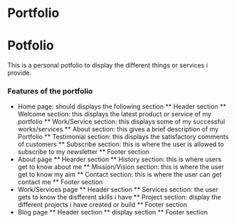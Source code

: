 # Portfolio
# Potfolio
This is a personal potfolio to display the different things or services i provide.
### Features of the portfolio
 * Home page: should displays the following section
    ** Header section
    ** Welcome section: this displays the latest product or service of my portfolio
    ** Work/Service section: this displays some of my successful works/services
    ** About section: this gives a brief description of my Portfolio
    ** Testimonial section: this displays the satisfactory comments of customers 
    ** Subscribe section: this is where the user is allowed to subscribe to my newsletter
    ** Footer section
 * About page
    ** Hearder section
    ** History section: this is where users get to know about me
    ** Mission/Vision section: this is where the user get to know my aim
    ** Contact section: this is where the user can get contact me
    ** Footer section
 * Work/Services page
    ** Header section
    ** Services section: the user gets to know the disfferent skills i have 
    ** Project section: display the different projects i have created or build
    ** Footer section
 * Blog page
    ** Header section
    ** display section
    ** Footer section
